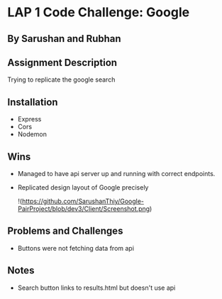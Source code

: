 # LAP 1 Code Challenge: Google

## By Sarushan and Rubhan

## Assignment Description

Trying to replicate the google search

## Installation

- Express
- Cors
- Nodemon

## Wins

- Managed to have api server up and running with correct endpoints.
- Replicated design layout of Google precisely

  !(https://github.com/SarushanThiy/Google-PairProject/blob/dev3/Client/Screenshot.png)

## Problems and Challenges

- Buttons were not fetching data from api

## Notes

- Search button links to results.html but doesn't use api
